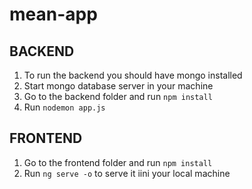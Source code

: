 # mean-app

## BACKEND
1. To run the backend you should have mongo installed
2. Start mongo database server in your machine
3. Go to the backend folder and run `npm install`
4. Run `nodemon app.js`

## FRONTEND
1. Go to the frontend folder and run `npm install`
4. Run `ng serve -o` to serve it iini your local machine
